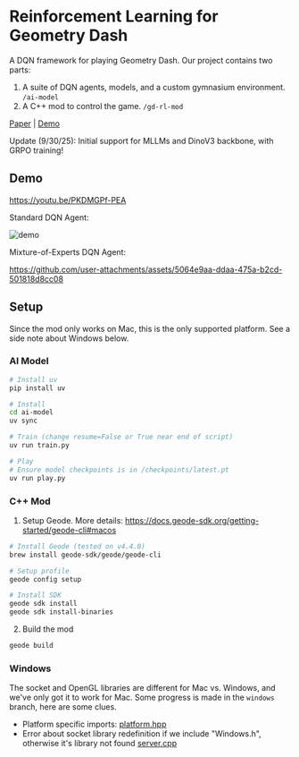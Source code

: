# Reinforcement Learning for Geometry Dash

A DQN framework for playing Geometry Dash. Our project contains two parts:

1. A suite of DQN agents, models, and a custom gymnasium environment. `/ai-model`
2. A C++ mod to control the game. `/gd-rl-mod`

[Paper](/docs/paper.pdf) | [Demo](https://youtu.be/PKDMGPf-PEA)

Update (9/30/25): Initial support for MLLMs and DinoV3 backbone, with GRPO training!

## Demo

https://youtu.be/PKDMGPf-PEA

Standard DQN Agent:

![demo](docs/demo.gif)

Mixture-of-Experts DQN Agent:

https://github.com/user-attachments/assets/5064e9aa-ddaa-475a-b2cd-501818d8cc08

## Setup

Since the mod only works on Mac, this is the only supported platform. See a side note about Windows below.

### AI Model

```bash
# Install uv
pip install uv

# Install
cd ai-model
uv sync

# Train (change resume=False or True near end of script)
uv run train.py

# Play
# Ensure model checkpoints is in /checkpoints/latest.pt
uv run play.py
```

### C++ Mod

1. Setup Geode. More details: https://docs.geode-sdk.org/getting-started/geode-cli#macos

```bash
# Install Geode (tested on v4.4.0)
brew install geode-sdk/geode/geode-cli

# Setup profile
geode config setup

# Install SDK
geode sdk install
geode sdk install-binaries
```

2. Build the mod

```bash
geode build
```

### Windows

The socket and OpenGL libraries are different for Mac vs. Windows, and we've only got it to work for Mac. Some progress is made in the `windows` branch, here are some clues.

- Platform specific imports: [platform.hpp](https://github.com/ThePickleGawd/geometry-dash-ai/blob/windows/gd-rl-mod/src/utils/platform.hpp)
- Error about socket library redefinition if we include "Windows.h", otherwise it's library not found [server.cpp](https://github.com/ThePickleGawd/geometry-dash-ai/blob/windows/gd-rl-mod/src/utils/server.cpp)
